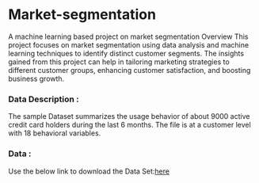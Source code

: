 # Market-segmentation
A machine learning based project on market segmentation
Overview
This project focuses on market segmentation using data analysis and machine learning techniques to identify distinct customer segments. The insights gained from this project can help in tailoring marketing strategies to different customer groups, enhancing customer satisfaction, and boosting business growth.
### Data Description : 
The sample Dataset summarizes the usage behavior of about 9000 active credit card holders during the last 6 months. The file is at a customer level with 18 behavioral variables.
### Data :  
Use the below link to download the Data Set:[here](https://github.com/pik1989/MarketSegmentation/blob/main/Clustered_Customer_Data.csv) 
